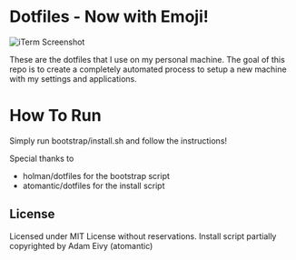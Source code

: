 Dotfiles - Now with Emoji!
========
![iTerm Screenshot](https://raw.githubusercontent.com/astephen2/dotfiles/master/docs/dotfiles.png)

These are the dotfiles that I use on my personal machine. The goal of this repo is to create a completely automated process to setup a new machine with my settings and applications.

How To Run
==========
Simply run bootstrap/install.sh and follow the instructions!

Special thanks to
* holman/dotfiles for the bootstrap script
* atomantic/dotfiles for the install script

License
-------
Licensed under MIT License without reservations. Install script partially copyrighted by Adam Eivy (atomantic)
